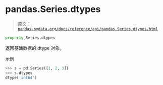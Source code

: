 # pandas.Series.dtypes

> 原文：[`pandas.pydata.org/docs/reference/api/pandas.Series.dtypes.html`](https://pandas.pydata.org/docs/reference/api/pandas.Series.dtypes.html)

```py
property Series.dtypes
```

返回基础数据的 dtype 对象。

示例

```py
>>> s = pd.Series([1, 2, 3])
>>> s.dtypes
dtype('int64') 
```
